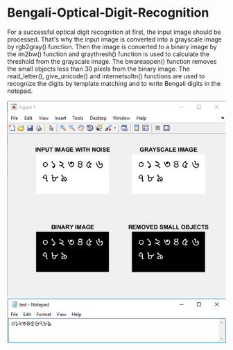 # Bengali-Optical-Digit-Recognition
For a successful optical digit recognition at first, the input image should be processed. That's why the input image is converted into a grayscale image by rgb2gray() function. Then the image is converted to a binary image by the im2bw() function and graythresh() function is used to calculate the threshold from the grayscale image. The bwareaopen() function removes the small objects less than 30 pixels from the binary image. The read_letter(), give_unicode() and internetsoltn() functions are used to recognize the digits by template matching and to write Bengali digits in the notepad.

![](Output/A.png)
![](Output/B.png)

